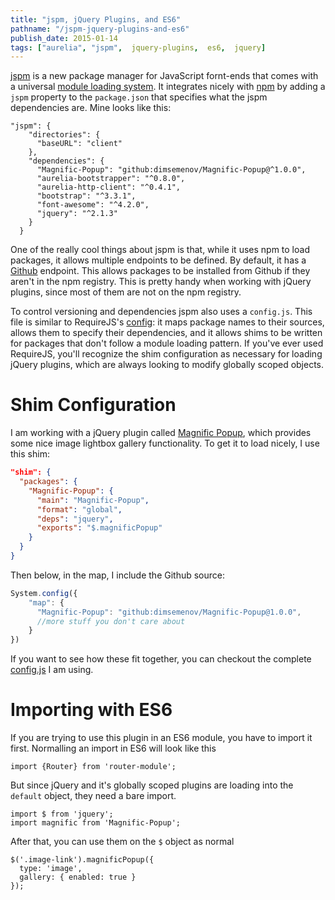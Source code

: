 ```yaml
---
title: "jspm, jQuery Plugins, and ES6"
pathname: "/jspm-jquery-plugins-and-es6"
publish_date: 2015-01-14
tags: ["aurelia", "jspm",  jquery-plugins,  es6,  jquery]
---
```


[jspm](http://jspm.io/) is a new package manager for JavaScript fornt-ends that comes with a universal [module loading system](https://github.com/systemjs/systemjs). It integrates nicely with [npm](https://www.npmjs.com/) by adding a `jspm` property to the `package.json` that specifies what the jspm dependencies are. Mine looks like this:

    "jspm": {
        "directories": {
          "baseURL": "client"
        },
        "dependencies": {
          "Magnific-Popup": "github:dimsemenov/Magnific-Popup@^1.0.0",
          "aurelia-bootstrapper": "^0.8.0",
          "aurelia-http-client": "^0.4.1",
          "bootstrap": "^3.3.1",
          "font-awesome": "^4.2.0",
          "jquery": "^2.1.3"
        }
      }
    

One of the really cool things about jspm is that, while it uses npm to load packages, it allows multiple endpoints to be defined. By default, it has a [Github](https://github.com/) endpoint. This allows packages to be installed from Github if they aren't in the npm registry. This is pretty handy when working with jQuery plugins, since most of them are not on the npm registry.

To control versioning and dependencies jspm also uses a `config.js`. This file is similar to RequireJS's [config](http://requirejs.org/docs/api.html#config): it maps package names to their sources, allows them to specify their dependencies, and it allows shims to be written for packages that don't follow a module loading pattern. If you've ever used RequireJS, you'll recognize the shim configuration as necessary for loading jQuery plugins, which are always looking to modify globally scoped objects.

# Shim Configuration

I am working with a jQuery plugin called [Magnific Popup](https://github.com/dimsemenov/Magnific-Popup), which provides some nice image lightbox gallery functionality. To get it to load nicely, I use this shim:

```json
"shim": {
  "packages": {
    "Magnific-Popup": {
      "main": "Magnific-Popup",
      "format": "global",
      "deps": "jquery",
      "exports": "$.magnificPopup"
    }
  }
}
```

Then below, in the map, I include the Github source:

```js
System.config({
    "map": {
      "Magnific-Popup": "github:dimsemenov/Magnific-Popup@1.0.0",
      //more stuff you don't care about
    }
})
```

If you want to see how these fit together, you can checkout the complete [config.js](https://github.com/tyrsius/portfolio/blob/8bc0217b087c65a6b4b3a4cd0d53e78e64faf4d0/client/config.js) I am using.

# Importing with ES6

If you are trying to use this plugin in an ES6 module, you have to import it first. Normalling an import in ES6 will look like this

    import {Router} from 'router-module';
    

But since jQuery and it's globally scoped plugins are loading into the `default` object, they need a bare import.

    import $ from 'jquery';
    import magnific from 'Magnific-Popup';
    

After that, you can use them on the `$` object as normal

    $('.image-link').magnificPopup({
      type: 'image',
      gallery: { enabled: true }
    });
    
